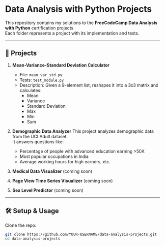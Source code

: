 # Data Analysis with Python Projects

This repository contains my solutions to the **FreeCodeCamp Data Analysis with Python** certification projects.  
Each folder represents a project with its implementation and tests.

---

## 📂 Projects
1. **Mean-Variance-Standard Deviation Calculator**
   - File: `mean_var_std.py`
   - Tests: `test_module.py`
   - Description: Given a 9-element list, reshapes it into a 3x3 matrix and calculates:
     - Mean
     - Variance
     - Standard Deviation
     - Max
     - Min
     - Sum

2. **Demographic Data Analyzer** 
   This project analyzes demographic data from the UCI Adult dataset.  
   It answers questions like:  
   - Percentage of people with advanced education earning >50K  
   - Most popular occupations in India  
   - Average working hours for high earners, etc.  

3. **Medical Data Visualizer** (coming soon)
4. **Page View Time Series Visualizer** (coming soon)
5. **Sea Level Predictor** (coming soon)

---

## 🛠️ Setup & Usage
Clone the repo:
```bash
git clone https://github.com/YOUR-USERNAME/data-analysis-projects.git
cd data-analysis-projects
